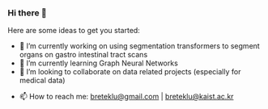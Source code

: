 ### Hi there 👋

<!--
**Berhanetek/Berhanetek** is a ✨ _special_ ✨ repository because its `README.md` (this file) appears on your GitHub profile.
-->
Here are some ideas to get you started:

- 🔭 I’m currently working on using segmentation transformers to segment organs on gastro intestinal tract scans 
- 🌱 I’m currently learning Graph Neural Networks
- 👯 I’m looking to collaborate on data related projects (especially for medical data)
<!--### - 🤔 I’m looking for help with ...
### - ⚡ Fun fact: 
### - 💬 Ask me about ...-->
- 📫 How to reach me: breteklu@gmail.com | breteklu@kaist.ac.kr


